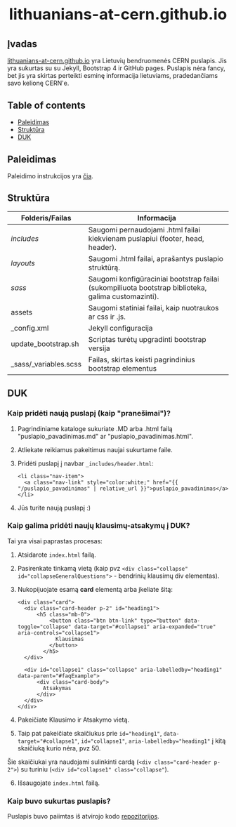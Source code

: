 <h1 align="center" style="display: block; font-size: 2.5em; font-weight: bold; margin-block-start: 1em; margin-block-end: 1em;">
  <br /><br /><strong>lithuanians-at-cern.github.io</strong>
</h1>

## Įvadas


<a href="https://lithuanians-at-cern.github.io/" target="_blank">lithuanians-at-cern.github.io</a> yra Lietuvių bendruomenės CERN puslapis. Jis yra sukurtas su su Jekyll, Bootstrap 4 ir GitHub pages. Puslapis nėra fancy, bet jis yra skirtas perteikti esminę informacija lietuviams, pradedančiams savo kelionę CERN'e.

## Table of contents

- [Paleidimas](#paleidimas)
- [Struktūra](#struktura)
- [DUK](#duk)

## Paleidimas

Paleidimo instrukcijos yra <a href="https://nicolas-van.github.io/bootstrap-4-github-pages/" target="_blank">čia</a>.

## Struktūra

| Folderis/Failas    | Informacija |
| -------- | ------- |
| _includes_  | Saugomi pernaudojami .html failai kiekvienam puslapiui (footer, head, header). |
| _layouts_ | Saugomi .html failai, aprašantys puslapio struktūrą.     |
| _sass_    | Saugomi konfigūraciniai bootstrap failai (sukompiliuota bootstrap biblioteka, galima customazinti).    |
| assets    | Saugomi statiniai failai, kaip nuotraukos ar css ir .js.   |
| _config.xml    | Jekyll configuracija |
| update_bootstrap.sh | Scriptas turėtų upgradinti bootstrap versija |
| _sass/_variables.scss | Failas, skirtas keisti pagrindinius bootstrap elementus |


## DUK

### Kaip pridėti naują puslapį (kaip "pranešimai")?

1. Pagrindiniame kataloge sukuriate .MD arba .html failą "puslapio_pavadinimas.md" ar "puslapio_pavadinimas.html".
2. Atliekate reikiamus pakeitimus naujai sukurtame faile.
3. Pridėti puslapį į navbar ```_includes/header.html```:

    ```
    <li class="nav-item">
      <a class="nav-link" style="color:white;" href="{{ "/puslapio_pavadinimas" | relative_url }}">puslapio_pavadinimas</a>
    </li>
    ```    
4. Jūs turite naują puslapį :)

### Kaip galima pridėti naujų klausimų-atsakymų į DUK?

Tai yra visai paprastas procesas:

1. Atsidarote ```index.html``` failą.
2. Pasirenkate tinkamą vietą (kaip pvz ```<div class="collapse" id="collapseGeneralQuestions">``` - bendrinių klausimų div elementas).
3. Nukopijuojate esamą **card** elementą arba įkeliate šitą:

    ```
    <div class="card">
      <div class="card-header p-2" id="heading1">
          <h5 class="mb-0">
              <button class="btn btn-link" type="button" data-toggle="collapse" data-target="#collapse1" aria-expanded="true" aria-controls="collapse1">
                Klausimas
              </button>
            </h5>
      </div>

      <div id="collapse1" class="collapse" aria-labelledby="heading1" data-parent="#faqExample">
          <div class="card-body">
            Atsakymas
          </div>
      </div>
    </div>  
    ```
4. Pakeičiate Klausimo ir Atsakymo vietą. 
5. Taip pat pakeičiate skaičiukus prie ```id="heading1"```, ```data-target="#collapse1"```, ```id="collapse1"```, ```aria-labelledby="heading1"``` į kitą skaičiuką kurio nėra, pvz 50.

  Šie skaičiukai yra naudojami sulinkinti cardą (```<div class="card-header p-2">```) su turiniu (```<div id="collapse1" class="collapse"```).

6. Išsaugojate ```index.html``` failą.

### Kaip buvo sukurtas puslapis?

Puslapis buvo paiimtas iš atvirojo kodo <a href="https://github.com/nicolas-van/bootstrap-4-github-pages" target="_blank">repozitorijos</a>.


<!-- markdownlint-enable -->
